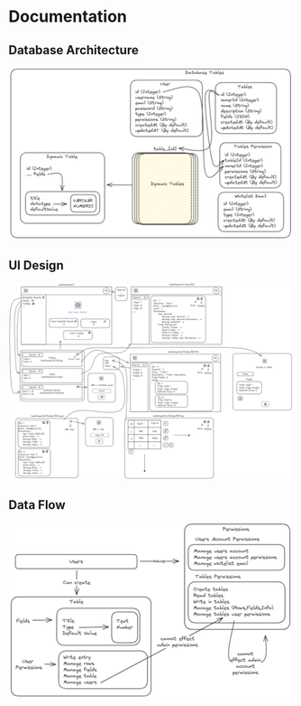 # Documentation

## Database Architecture

![](https://github.com/kunaldangi/bizdataportal/blob/8e9f7440434aa8f10c91346f6493ada672da94dd/docs/Database/database_tables.png)

## UI Design

![](https://github.com/kunaldangi/bizdataportal/blob/9bbdee265ffec283793c07e76c698652678a77f4/docs/UI/UI.png)

## Data Flow

![](https://github.com/kunaldangi/bizdataportal/blob/9bbdee265ffec283793c07e76c698652678a77f4/docs/Features%20%26%20Planning/planning.png)
